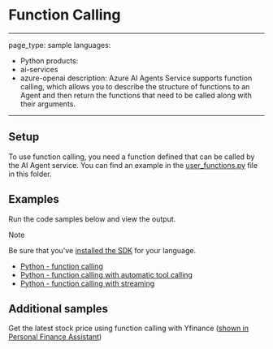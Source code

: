 # Function Calling 
---
page_type: sample
languages:
- Python
products:
- ai-services
- azure-openai
description: Azure AI Agents Service supports function calling, which allows you to describe the structure of functions to an Agent and then return the functions that need to be called along with their arguments.
---



## Setup

To use function calling, you need a function defined that can be called by the AI Agent service. You can find an example in the [user_functions.py](./user_functions.py) file in this folder. 

## Examples

Run the code samples below and view the output. 

>[!NOTE]
> Be sure that you've [installed the SDK](../README.md#install-the-sdk-package) for your language.

* [Python - function calling](./python-function-calling.py)
* [Python - function calling with automatic tool calling](./python-function-calling-toolset.py)
* [Python - function calling with streaming](./python-function-calling-streaming.py)

## Additional samples

Get the latest stock price using function calling with Yfinance ([shown in Personal Finance Assistant](https://github.com/Azure-Samples/azureai-samples/blob/main/scenarios/Assistants/api-in-a-box/personal_finance/assistant-personal_finance.ipynb))
